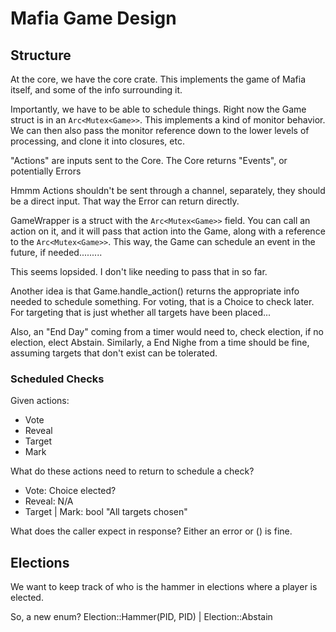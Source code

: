 
# Mafia Game Design

## Structure

At the core, we have the core crate. This implements the game of Mafia itself, and some of the info surrounding it.

Importantly, we have to be able to schedule things. Right now the Game struct is in an `Arc<Mutex<Game>>`. This implements a kind of monitor behavior. We can then also pass the monitor reference down to the lower levels of processing, and clone it into closures, etc.

"Actions" are inputs sent to the Core. The Core returns "Events", or potentially Errors

Hmmm Actions shouldn't be sent through a channel, separately, they should be a direct input. That way the Error can return directly.

GameWrapper is a struct with the `Arc<Mutex<Game>>` field. You can call an action on it, and it will pass that action into the Game, along with a reference to the `Arc<Mutex<Game>>`. This way, the Game can schedule an event in the future, if needed.........

This seems lopsided. I don't like needing to pass that in so far.

Another idea is that Game.handle_action() returns the appropriate info needed to schedule something. For voting, that is a Choice to check later. For targeting that is just whether all targets have been placed...

Also, an "End Day" coming from a timer would need to, check election, if no election, elect Abstain. Similarly, a End Nighe from a time should be fine, assuming targets that don't exist can be tolerated.

### Scheduled Checks

Given actions:
- Vote
- Reveal
- Target
- Mark

What do these actions need to return to schedule a check?

- Vote: Choice elected?
- Reveal: N/A
- Target | Mark: bool "All targets chosen"

What does the caller expect in response? Either an error or () is fine.

## Elections
We want to keep track of who is the hammer in elections where a player is elected.

So, a new enum? Election::Hammer(PID, PID) | Election::Abstain